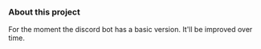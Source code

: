 ### About this project
  
For the moment the discord bot has a basic version. It'll be improved over time. 
